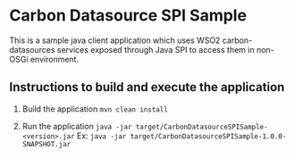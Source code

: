# Carbon Datasource SPI Sample

This is a sample java client application which uses WSO2 carbon-datasources services exposed through Java SPI to access them in non-OSGi environment.

## Instructions to build and execute the application
1. Build the application
    `mvn clean install`
    
2. Run the application
    `java -jar target/CarbonDatasourceSPISample-<version>.jar`
   Ex: `java -jar target/CarbonDatasourceSPISample-1.0.0-SNAPSHOT.jar`
